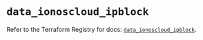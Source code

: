# `data_ionoscloud_ipblock`

Refer to the Terraform Registry for docs: [`data_ionoscloud_ipblock`](https://registry.terraform.io/providers/ionos-cloud/ionoscloud/6.6.2/docs/data-sources/ipblock).
